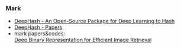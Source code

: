 ### Mark
- [DeepHash - An Open-Source Package for Deep Learning to Hash](https://github.com/thulab/DeepHash)
- [DeepHash - Papers](https://github.com/caoyue10/DeepHash-Papers)
- mark papers&codes:  
[Deep Binary Representation for Efficient Image Retrieval](https://github.com/luseiee/DeepBinaryRepre)
